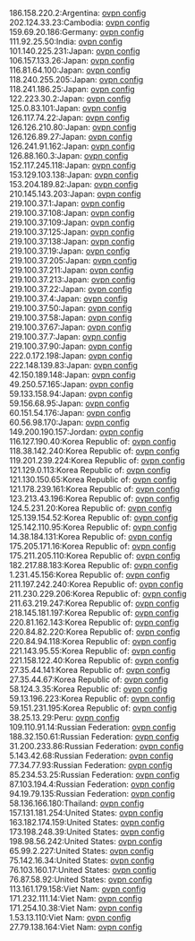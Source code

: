 186.158.220.2:Argentina: [ovpn config](vpn/186_158_220_2.ovpn)  
202.124.33.23:Cambodia: [ovpn config](vpn/202_124_33_23.ovpn)  
159.69.20.186:Germany: [ovpn config](vpn/159_69_20_186.ovpn)  
111.92.25.50:India: [ovpn config](vpn/111_92_25_50.ovpn)  
101.140.225.231:Japan: [ovpn config](vpn/101_140_225_231.ovpn)  
106.157.133.26:Japan: [ovpn config](vpn/106_157_133_26.ovpn)  
116.81.64.100:Japan: [ovpn config](vpn/116_81_64_100.ovpn)  
118.240.255.205:Japan: [ovpn config](vpn/118_240_255_205.ovpn)  
118.241.186.25:Japan: [ovpn config](vpn/118_241_186_25.ovpn)  
122.223.30.2:Japan: [ovpn config](vpn/122_223_30_2.ovpn)  
125.0.83.101:Japan: [ovpn config](vpn/125_0_83_101.ovpn)  
126.117.74.22:Japan: [ovpn config](vpn/126_117_74_22.ovpn)  
126.126.210.80:Japan: [ovpn config](vpn/126_126_210_80.ovpn)  
126.126.89.27:Japan: [ovpn config](vpn/126_126_89_27.ovpn)  
126.241.91.162:Japan: [ovpn config](vpn/126_241_91_162.ovpn)  
126.88.160.3:Japan: [ovpn config](vpn/126_88_160_3.ovpn)  
152.117.245.118:Japan: [ovpn config](vpn/152_117_245_118.ovpn)  
153.129.103.138:Japan: [ovpn config](vpn/153_129_103_138.ovpn)  
153.204.189.82:Japan: [ovpn config](vpn/153_204_189_82.ovpn)  
210.145.143.203:Japan: [ovpn config](vpn/210_145_143_203.ovpn)  
219.100.37.1:Japan: [ovpn config](vpn/219_100_37_1.ovpn)  
219.100.37.108:Japan: [ovpn config](vpn/219_100_37_108.ovpn)  
219.100.37.109:Japan: [ovpn config](vpn/219_100_37_109.ovpn)  
219.100.37.125:Japan: [ovpn config](vpn/219_100_37_125.ovpn)  
219.100.37.138:Japan: [ovpn config](vpn/219_100_37_138.ovpn)  
219.100.37.19:Japan: [ovpn config](vpn/219_100_37_19.ovpn)  
219.100.37.205:Japan: [ovpn config](vpn/219_100_37_205.ovpn)  
219.100.37.211:Japan: [ovpn config](vpn/219_100_37_211.ovpn)  
219.100.37.213:Japan: [ovpn config](vpn/219_100_37_213.ovpn)  
219.100.37.22:Japan: [ovpn config](vpn/219_100_37_22.ovpn)  
219.100.37.4:Japan: [ovpn config](vpn/219_100_37_4.ovpn)  
219.100.37.50:Japan: [ovpn config](vpn/219_100_37_50.ovpn)  
219.100.37.58:Japan: [ovpn config](vpn/219_100_37_58.ovpn)  
219.100.37.67:Japan: [ovpn config](vpn/219_100_37_67.ovpn)  
219.100.37.7:Japan: [ovpn config](vpn/219_100_37_7.ovpn)  
219.100.37.90:Japan: [ovpn config](vpn/219_100_37_90.ovpn)  
222.0.172.198:Japan: [ovpn config](vpn/222_0_172_198.ovpn)  
222.148.139.83:Japan: [ovpn config](vpn/222_148_139_83.ovpn)  
42.150.189.148:Japan: [ovpn config](vpn/42_150_189_148.ovpn)  
49.250.57.165:Japan: [ovpn config](vpn/49_250_57_165.ovpn)  
59.133.158.94:Japan: [ovpn config](vpn/59_133_158_94.ovpn)  
59.156.68.95:Japan: [ovpn config](vpn/59_156_68_95.ovpn)  
60.151.54.176:Japan: [ovpn config](vpn/60_151_54_176.ovpn)  
60.56.98.170:Japan: [ovpn config](vpn/60_56_98_170.ovpn)  
149.200.190.157:Jordan: [ovpn config](vpn/149_200_190_157.ovpn)  
116.127.190.40:Korea Republic of: [ovpn config](vpn/116_127_190_40.ovpn)  
118.38.142.240:Korea Republic of: [ovpn config](vpn/118_38_142_240.ovpn)  
119.201.239.224:Korea Republic of: [ovpn config](vpn/119_201_239_224.ovpn)  
121.129.0.113:Korea Republic of: [ovpn config](vpn/121_129_0_113.ovpn)  
121.130.150.65:Korea Republic of: [ovpn config](vpn/121_130_150_65.ovpn)  
121.178.239.161:Korea Republic of: [ovpn config](vpn/121_178_239_161.ovpn)  
123.213.43.196:Korea Republic of: [ovpn config](vpn/123_213_43_196.ovpn)  
124.5.231.20:Korea Republic of: [ovpn config](vpn/124_5_231_20.ovpn)  
125.139.154.52:Korea Republic of: [ovpn config](vpn/125_139_154_52.ovpn)  
125.142.110.95:Korea Republic of: [ovpn config](vpn/125_142_110_95.ovpn)  
14.38.184.131:Korea Republic of: [ovpn config](vpn/14_38_184_131.ovpn)  
175.205.171.16:Korea Republic of: [ovpn config](vpn/175_205_171_16.ovpn)  
175.211.205.110:Korea Republic of: [ovpn config](vpn/175_211_205_110.ovpn)  
182.217.88.183:Korea Republic of: [ovpn config](vpn/182_217_88_183.ovpn)  
1.231.45.156:Korea Republic of: [ovpn config](vpn/1_231_45_156.ovpn)  
211.197.242.240:Korea Republic of: [ovpn config](vpn/211_197_242_240.ovpn)  
211.230.229.206:Korea Republic of: [ovpn config](vpn/211_230_229_206.ovpn)  
211.63.219.247:Korea Republic of: [ovpn config](vpn/211_63_219_247.ovpn)  
218.145.181.197:Korea Republic of: [ovpn config](vpn/218_145_181_197.ovpn)  
220.81.162.143:Korea Republic of: [ovpn config](vpn/220_81_162_143.ovpn)  
220.84.82.220:Korea Republic of: [ovpn config](vpn/220_84_82_220.ovpn)  
220.84.94.118:Korea Republic of: [ovpn config](vpn/220_84_94_118.ovpn)  
221.143.95.55:Korea Republic of: [ovpn config](vpn/221_143_95_55.ovpn)  
221.158.122.40:Korea Republic of: [ovpn config](vpn/221_158_122_40.ovpn)  
27.35.44.141:Korea Republic of: [ovpn config](vpn/27_35_44_141.ovpn)  
27.35.44.67:Korea Republic of: [ovpn config](vpn/27_35_44_67.ovpn)  
58.124.3.35:Korea Republic of: [ovpn config](vpn/58_124_3_35.ovpn)  
59.13.196.223:Korea Republic of: [ovpn config](vpn/59_13_196_223.ovpn)  
59.151.231.195:Korea Republic of: [ovpn config](vpn/59_151_231_195.ovpn)  
38.25.13.29:Peru: [ovpn config](vpn/38_25_13_29.ovpn)  
109.110.91.14:Russian Federation: [ovpn config](vpn/109_110_91_14.ovpn)  
188.32.150.61:Russian Federation: [ovpn config](vpn/188_32_150_61.ovpn)  
31.200.233.86:Russian Federation: [ovpn config](vpn/31_200_233_86.ovpn)  
5.143.42.68:Russian Federation: [ovpn config](vpn/5_143_42_68.ovpn)  
77.34.77.93:Russian Federation: [ovpn config](vpn/77_34_77_93.ovpn)  
85.234.53.25:Russian Federation: [ovpn config](vpn/85_234_53_25.ovpn)  
87.103.194.4:Russian Federation: [ovpn config](vpn/87_103_194_4.ovpn)  
94.19.79.135:Russian Federation: [ovpn config](vpn/94_19_79_135.ovpn)  
58.136.166.180:Thailand: [ovpn config](vpn/58_136_166_180.ovpn)  
157.131.181.254:United States: [ovpn config](vpn/157_131_181_254.ovpn)  
163.182.174.159:United States: [ovpn config](vpn/163_182_174_159.ovpn)  
173.198.248.39:United States: [ovpn config](vpn/173_198_248_39.ovpn)  
198.98.56.242:United States: [ovpn config](vpn/198_98_56_242.ovpn)  
65.99.2.227:United States: [ovpn config](vpn/65_99_2_227.ovpn)  
75.142.16.34:United States: [ovpn config](vpn/75_142_16_34.ovpn)  
76.103.160.17:United States: [ovpn config](vpn/76_103_160_17.ovpn)  
76.87.58.92:United States: [ovpn config](vpn/76_87_58_92.ovpn)  
113.161.179.158:Viet Nam: [ovpn config](vpn/113_161_179_158.ovpn)  
171.232.111.14:Viet Nam: [ovpn config](vpn/171_232_111_14.ovpn)  
171.254.10.38:Viet Nam: [ovpn config](vpn/171_254_10_38.ovpn)  
1.53.13.110:Viet Nam: [ovpn config](vpn/1_53_13_110.ovpn)  
27.79.138.164:Viet Nam: [ovpn config](vpn/27_79_138_164.ovpn)  
